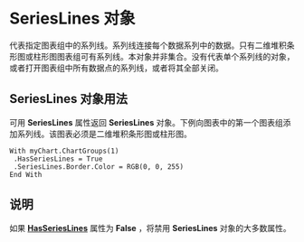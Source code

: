 
# SeriesLines 对象

代表指定图表组中的系列线。系列线连接每个数据系列中的数据。只有二维堆积条形图或柱形图图表组可有系列线。本对象并非集合。没有代表单个系列线的对象，或者打开图表组中所有数据点的系列线，或者将其全部关闭。


## SeriesLines 对象用法

可用  **SeriesLines** 属性返回 **SeriesLines** 对象。下例向图表中的第一个图表组添加系列线。该图表必须是二维堆积条形图或柱形图。


```
With myChart.ChartGroups(1) 
 .HasSeriesLines = True 
 .SeriesLines.Border.Color = RGB(0, 0, 255) 
End With
```


## 说明

如果 **[HasSeriesLines](fd101b78-4499-31bd-1243-47738c1eb00f.md)** 属性为 **False** ，将禁用 **SeriesLines** 对象的大多数属性。

